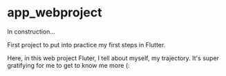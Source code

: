 
# app_webproject

In construction...

First project to put into practice my first steps in Flutter.

Here, in this web project Fluter, I tell about myself, my trajectory. It's super gratifying for me to get to know me more (:
